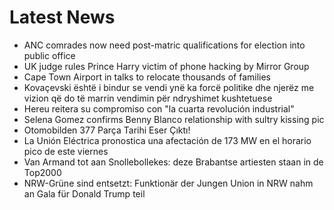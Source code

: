 # Latest News
-  ANC comrades now need post-matric qualifications for election into public office
-  UK judge rules Prince Harry victim of phone hacking by Mirror Group
-  Cape Town Airport in talks to relocate thousands of families
-  Kovaçevski është i bindur se vendi ynë ka forcë politike dhe njerëz me vizion që do të marrin vendimin për ndryshimet kushtetuese
-  Hereu reitera su compromiso con "la cuarta revolución industrial"
-  Selena Gomez confirms Benny Blanco relationship with sultry kissing pic
-  Otomobilden 377 Parça Tarihi Eser Çıktı!
-  La Unión Eléctrica pronostica una afectación de 173 MW en el horario pico de este viernes
-  Van Armand tot aan Snollebollekes: deze Brabantse artiesten staan in de Top2000
-  NRW-Grüne sind entsetzt: Funktionär der Jungen Union in NRW nahm an Gala für Donald Trump teil

